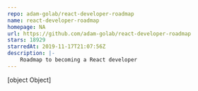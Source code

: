 ```yaml
---
repo: adam-golab/react-developer-roadmap
name: react-developer-roadmap
homepage: NA
url: https://github.com/adam-golab/react-developer-roadmap
stars: 18929
starredAt: 2019-11-17T21:07:56Z
description: |-
    Roadmap to becoming a React developer
---
```


[object Object]
